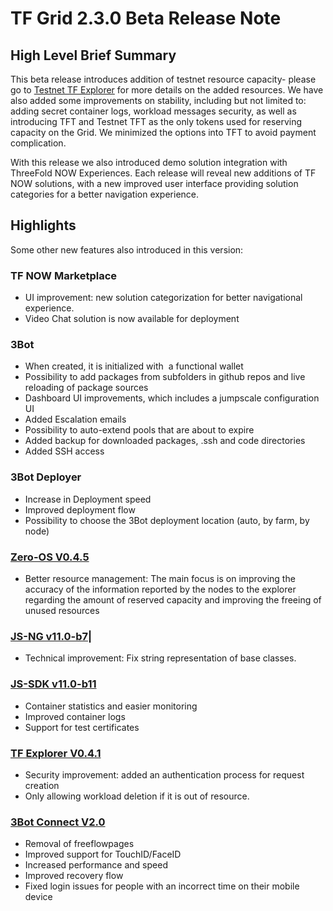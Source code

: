# TF Grid 2.3.0 Beta Release Note

## High Level Brief Summary

This beta release introduces addition of testnet resource capacity- please go to [Testnet TF Explorer](https://explorer.testnet.grid.tf) for more details on the added resources. We have also added some improvements on stability, including but not limited to: adding secret container logs, workload messages security, as well as introducing TFT and Testnet TFT as the only tokens used for reserving capacity on the Grid. We minimized the options into TFT to avoid payment complication.

With this release we also introduced demo solution integration with ThreeFold NOW Experiences. Each release will reveal new additions of TF NOW solutions, with a new improved user interface providing solution categories for a better navigation experience.

## Highlights

Some other new features also introduced in this version:

### TF NOW Marketplace

- UI improvement: new solution categorization for better navigational experience.
- Video Chat solution is now available for deployment

### 3Bot

- When created, it is initialized with  a functional wallet
- Possibility to add packages from subfolders in github repos and live reloading of package sources
- Dashboard UI improvements, which includes a jumpscale configuration UI
- Added Escalation emails
- Possibility to auto-extend pools that are about to expire
- Added backup for downloaded packages, .ssh and code directories
- Added SSH access

### 3Bot Deployer

- Increase in Deployment speed
- Improved deployment flow
- Possibility to choose the 3Bot deployment location (auto, by farm, by node)

### [Zero-OS V0.4.5](https://github.com/threefoldtech/zos/releases/tag/v0.4.5-rc2)

- Better resource management:
The main focus is on improving the accuracy of the information reported by the nodes to the explorer regarding the amount of reserved capacity and improving the freeing of unused resources

### [JS-NG v11.0-b7](github.com/threefoldtech/js-ng/releases/tag/v11.0-b7)|

- Technical improvement: Fix string representation of base classes.

### [JS-SDK v11.0-b11](https://github.com/threefoldtech/js-sdk/releases/tag/untagged-14056cea521a03496a1f)

- Container statistics and easier monitoring
- Improved container logs
- Support for test certificates

### [TF Explorer V0.4.1](github.com/threefoldtech/tfexplorer/releases/tag/v0.4.1)

 - Security improvement: added an authentication process for request creation
 - Only allowing workload deletion if it is out of resource.

### [3Bot Connect V2.0](https://github.com/threefoldtech/3Bot_connect/releases/tag/v2.0.0)

- Removal of freeflowpages
- Improved support for TouchID/FaceID
- Increased performance and speed
- Improved recovery flow
- Fixed login issues for people with an incorrect time on their mobile device
